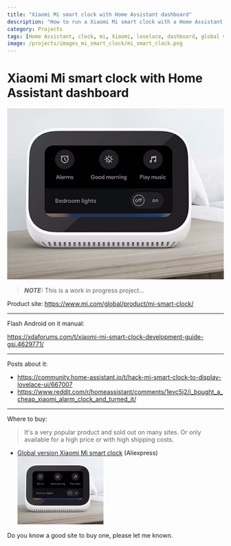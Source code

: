 ```yaml
---
title: "Xiaomi Mi smart clock with Home Assistant dashboard"
description: "How to run a Xiaomi Mi smart clock with a Home Assistant dashboard."
category: Projects
tags: [Home Assistant, clock, mi, Xiaomi, lovelace, dashboard, global version]
image: /projects/images_mi_smart_clock/mi_smart_clock.png
---
```


# Xiaomi Mi smart clock with Home Assistant dashboard

![mi_smart_clock.png](images_mi_smart_clock/mi_smart_clock.png)

> **_NOTE:_** This is a work in progress project...

Product site: https://www.mi.com/global/product/mi-smart-clock/

---
Flash Android on it manual:

https://xdaforums.com/t/xiaomi-mi-smart-clock-development-guide-gsi.4629771/

---
Posts about it:
* https://community.home-assistant.io/t/hack-mi-smart-clock-to-display-lovelace-ui/667007
* https://www.reddit.com/r/homeassistant/comments/1evc5j2/i_bought_a_cheap_xiaomi_alarm_clock_and_turned_it/

---
Where to buy:

> It's a very popular product and sold out on many sites. Or only available for a high price or with high shipping costs.

* [Global version Xiaomi Mi smart clock](https://s.click.aliexpress.com/e/_DBHjC6H) (Aliexpress)\
  <img src="images_mi_smart_clock/mi_smart_clock.png" alt="Xiaomi Mi smart clock" width="200px"/>

Do you know a good site to buy one, please let me known.